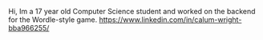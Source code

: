 Hi, Im a 17 year old Computer Science student and worked on the backend for the Wordle-style game.
https://www.linkedin.com/in/calum-wright-bba966255/